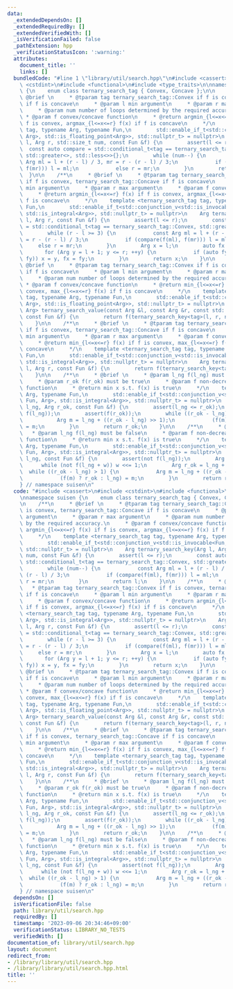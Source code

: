 ```yaml
---
data:
  _extendedDependsOn: []
  _extendedRequiredBy: []
  _extendedVerifiedWith: []
  _isVerificationFailed: false
  _pathExtension: hpp
  _verificationStatusIcon: ':warning:'
  attributes:
    document_title: ''
    links: []
  bundledCode: "#line 1 \"library/util/search.hpp\"\n#include <cassert>\n#include\
    \ <cstdint>\n#include <functional>\n#include <type_traits>\n\nnamespace suisen\
    \ {\n    enum class ternary_search_tag { Convex, Concave };\n\n    /**\n     *\
    \ @brief \n     * @tparam tag ternary_search_tag::Convex if f is convex, ternary_search_tag::Concave\
    \ if f is concave\n     * @param l min argument\n     * @param r max argument\n\
    \     * @param num number of loops determined by the required accuracy.\n    \
    \ * @param f convex/concave function\n     * @return argmin_{l<=x<=r} f(x) if\
    \ f is convex, argmax_{l<=x<=r} f(x) if f is concave\n     */\n    template <ternary_search_tag\
    \ tag, typename Arg, typename Fun,\n        std::enable_if_t<std::conjunction_v<std::is_invocable<Fun,\
    \ Arg>, std::is_floating_point<Arg>>, std::nullptr_t> = nullptr>\n    Arg ternary_search_key(Arg\
    \ l, Arg r, std::size_t num, const Fun &f) {\n        assert(l <= r);\n      \
    \  const auto compare = std::conditional_t<tag == ternary_search_tag::Convex,\
    \ std::greater<>, std::less<>>{};\n        while (num--) {\n            const\
    \ Arg ml = l + (r - l) / 3, mr = r - (r - l) / 3;\n            if (compare(f(ml),\
    \ f(mr))) l = ml;\n            else r = mr;\n        }\n        return l;\n  \
    \  }\n\n    /**\n     * @brief \n     * @tparam tag ternary_search_tag::Convex\
    \ if f is convex, ternary_search_tag::Concave if f is concave\n     * @param l\
    \ min argument\n     * @param r max argument\n     * @param f convex/concave function\n\
    \     * @return argmin_{l<=x<=r} f(x) if f is convex, argmax_{l<=x<=r} f(x) if\
    \ f is concave\n     */\n    template <ternary_search_tag tag, typename Arg, typename\
    \ Fun,\n        std::enable_if_t<std::conjunction_v<std::is_invocable<Fun, Arg>,\
    \ std::is_integral<Arg>>, std::nullptr_t> = nullptr>\n    Arg ternary_search_key(Arg\
    \ l, Arg r, const Fun &f) {\n        assert(l <= r);\n        const auto compare\
    \ = std::conditional_t<tag == ternary_search_tag::Convex, std::greater<>, std::less<>>{};\n\
    \        while (r - l >= 3) {\n            const Arg ml = l + (r - l) / 3, mr\
    \ = r - (r - l) / 3;\n            if (compare(f(ml), f(mr))) l = ml;\n       \
    \     else r = mr;\n        }\n        Arg x = l;\n        auto fx = f(x);\n \
    \       for (Arg y = l + 1; y <= r; ++y) {\n            if (auto fy = f(y); compare(fx,\
    \ fy)) x = y, fx = fy;\n        }\n        return x;\n    }\n\n    /**\n     *\
    \ @brief \n     * @tparam tag ternary_search_tag::Convex if f is convex, ternary_search_tag::Concave\
    \ if f is concave\n     * @param l min argument\n     * @param r max argument\n\
    \     * @param num number of loops determined by the required accuracy.\n    \
    \ * @param f convex/concave function\n     * @return min_{l<=x<=r} f(x) if f is\
    \ convex, max_{l<=x<=r} f(x) if f is concave\n     */\n    template <ternary_search_tag\
    \ tag, typename Arg, typename Fun,\n        std::enable_if_t<std::conjunction_v<std::is_invocable<Fun,\
    \ Arg>, std::is_floating_point<Arg>>, std::nullptr_t> = nullptr>\n    std::invoke_result_t<Fun,\
    \ Arg> ternary_search_value(const Arg &l, const Arg &r, const std::size_t &num,\
    \ const Fun &f) {\n        return f(ternary_search_key<tag>(l, r, num, f));\n\
    \    }\n\n    /**\n     * @brief \n     * @tparam tag ternary_search_tag::Convex\
    \ if f is convex, ternary_search_tag::Concave if f is concave\n     * @param l\
    \ min argument\n     * @param r max argument\n     * @param f convex/concave function\n\
    \     * @return min_{l<=x<=r} f(x) if f is convex, max_{l<=x<=r} f(x) if f is\
    \ concave\n     */\n    template <ternary_search_tag tag, typename Arg, typename\
    \ Fun,\n        std::enable_if_t<std::conjunction_v<std::is_invocable<Fun, Arg>,\
    \ std::is_integral<Arg>>, std::nullptr_t> = nullptr>\n    Arg ternary_search_value(Arg\
    \ l, Arg r, const Fun &f) {\n        return f(ternary_search_key<tag>(l, r, f));\n\
    \    }\n\n    /**\n     * @brief \n     * @param l_ng f(l_ng) must be false\n\
    \     * @param r_ok f(r_ok) must be true\n     * @param f non-decreasing predicate\
    \ function\n     * @return min x s.t. f(x) is true\n     */\n    template <typename\
    \ Arg, typename Fun,\n        std::enable_if_t<std::conjunction_v<std::is_invocable_r<bool,\
    \ Fun, Arg>, std::is_integral<Arg>>, std::nullptr_t> = nullptr>\n    Arg binary_search(Arg\
    \ l_ng, Arg r_ok, const Fun &f) {\n        assert(l_ng <= r_ok);\n        assert(not\
    \ f(l_ng));\n        assert(f(r_ok));\n        while ((r_ok - l_ng) > 1) {\n \
    \           Arg m = l_ng + ((r_ok - l_ng) >> 1);\n            (f(m) ? r_ok : l_ng)\
    \ = m;\n        }\n        return r_ok;\n    }\n\n    /**\n     * @brief \n  \
    \   * @param l_ng f(l_ng) must be false\n     * @param f non-decreasing predicate\
    \ function\n     * @return min x s.t. f(x) is true\n     */\n    template <typename\
    \ Arg, typename Fun,\n        std::enable_if_t<std::conjunction_v<std::is_invocable_r<bool,\
    \ Fun, Arg>, std::is_integral<Arg>>, std::nullptr_t> = nullptr>\n    Arg binary_search_exponential(Arg\
    \ l_ng, const Fun &f) {\n        assert(not f(l_ng));\n        Arg w = 1;\n  \
    \      while (not f(l_ng + w)) w <<= 1;\n        Arg r_ok = l_ng + w;\n      \
    \  while ((r_ok - l_ng) > 1) {\n            Arg m = l_ng + ((r_ok - l_ng) >> 1);\n\
    \            (f(m) ? r_ok : l_ng) = m;\n        }\n        return r_ok;\n    }\n\
    } // namespace suisen\n"
  code: "#include <cassert>\n#include <cstdint>\n#include <functional>\n#include <type_traits>\n\
    \nnamespace suisen {\n    enum class ternary_search_tag { Convex, Concave };\n\
    \n    /**\n     * @brief \n     * @tparam tag ternary_search_tag::Convex if f\
    \ is convex, ternary_search_tag::Concave if f is concave\n     * @param l min\
    \ argument\n     * @param r max argument\n     * @param num number of loops determined\
    \ by the required accuracy.\n     * @param f convex/concave function\n     * @return\
    \ argmin_{l<=x<=r} f(x) if f is convex, argmax_{l<=x<=r} f(x) if f is concave\n\
    \     */\n    template <ternary_search_tag tag, typename Arg, typename Fun,\n\
    \        std::enable_if_t<std::conjunction_v<std::is_invocable<Fun, Arg>, std::is_floating_point<Arg>>,\
    \ std::nullptr_t> = nullptr>\n    Arg ternary_search_key(Arg l, Arg r, std::size_t\
    \ num, const Fun &f) {\n        assert(l <= r);\n        const auto compare =\
    \ std::conditional_t<tag == ternary_search_tag::Convex, std::greater<>, std::less<>>{};\n\
    \        while (num--) {\n            const Arg ml = l + (r - l) / 3, mr = r -\
    \ (r - l) / 3;\n            if (compare(f(ml), f(mr))) l = ml;\n            else\
    \ r = mr;\n        }\n        return l;\n    }\n\n    /**\n     * @brief \n  \
    \   * @tparam tag ternary_search_tag::Convex if f is convex, ternary_search_tag::Concave\
    \ if f is concave\n     * @param l min argument\n     * @param r max argument\n\
    \     * @param f convex/concave function\n     * @return argmin_{l<=x<=r} f(x)\
    \ if f is convex, argmax_{l<=x<=r} f(x) if f is concave\n     */\n    template\
    \ <ternary_search_tag tag, typename Arg, typename Fun,\n        std::enable_if_t<std::conjunction_v<std::is_invocable<Fun,\
    \ Arg>, std::is_integral<Arg>>, std::nullptr_t> = nullptr>\n    Arg ternary_search_key(Arg\
    \ l, Arg r, const Fun &f) {\n        assert(l <= r);\n        const auto compare\
    \ = std::conditional_t<tag == ternary_search_tag::Convex, std::greater<>, std::less<>>{};\n\
    \        while (r - l >= 3) {\n            const Arg ml = l + (r - l) / 3, mr\
    \ = r - (r - l) / 3;\n            if (compare(f(ml), f(mr))) l = ml;\n       \
    \     else r = mr;\n        }\n        Arg x = l;\n        auto fx = f(x);\n \
    \       for (Arg y = l + 1; y <= r; ++y) {\n            if (auto fy = f(y); compare(fx,\
    \ fy)) x = y, fx = fy;\n        }\n        return x;\n    }\n\n    /**\n     *\
    \ @brief \n     * @tparam tag ternary_search_tag::Convex if f is convex, ternary_search_tag::Concave\
    \ if f is concave\n     * @param l min argument\n     * @param r max argument\n\
    \     * @param num number of loops determined by the required accuracy.\n    \
    \ * @param f convex/concave function\n     * @return min_{l<=x<=r} f(x) if f is\
    \ convex, max_{l<=x<=r} f(x) if f is concave\n     */\n    template <ternary_search_tag\
    \ tag, typename Arg, typename Fun,\n        std::enable_if_t<std::conjunction_v<std::is_invocable<Fun,\
    \ Arg>, std::is_floating_point<Arg>>, std::nullptr_t> = nullptr>\n    std::invoke_result_t<Fun,\
    \ Arg> ternary_search_value(const Arg &l, const Arg &r, const std::size_t &num,\
    \ const Fun &f) {\n        return f(ternary_search_key<tag>(l, r, num, f));\n\
    \    }\n\n    /**\n     * @brief \n     * @tparam tag ternary_search_tag::Convex\
    \ if f is convex, ternary_search_tag::Concave if f is concave\n     * @param l\
    \ min argument\n     * @param r max argument\n     * @param f convex/concave function\n\
    \     * @return min_{l<=x<=r} f(x) if f is convex, max_{l<=x<=r} f(x) if f is\
    \ concave\n     */\n    template <ternary_search_tag tag, typename Arg, typename\
    \ Fun,\n        std::enable_if_t<std::conjunction_v<std::is_invocable<Fun, Arg>,\
    \ std::is_integral<Arg>>, std::nullptr_t> = nullptr>\n    Arg ternary_search_value(Arg\
    \ l, Arg r, const Fun &f) {\n        return f(ternary_search_key<tag>(l, r, f));\n\
    \    }\n\n    /**\n     * @brief \n     * @param l_ng f(l_ng) must be false\n\
    \     * @param r_ok f(r_ok) must be true\n     * @param f non-decreasing predicate\
    \ function\n     * @return min x s.t. f(x) is true\n     */\n    template <typename\
    \ Arg, typename Fun,\n        std::enable_if_t<std::conjunction_v<std::is_invocable_r<bool,\
    \ Fun, Arg>, std::is_integral<Arg>>, std::nullptr_t> = nullptr>\n    Arg binary_search(Arg\
    \ l_ng, Arg r_ok, const Fun &f) {\n        assert(l_ng <= r_ok);\n        assert(not\
    \ f(l_ng));\n        assert(f(r_ok));\n        while ((r_ok - l_ng) > 1) {\n \
    \           Arg m = l_ng + ((r_ok - l_ng) >> 1);\n            (f(m) ? r_ok : l_ng)\
    \ = m;\n        }\n        return r_ok;\n    }\n\n    /**\n     * @brief \n  \
    \   * @param l_ng f(l_ng) must be false\n     * @param f non-decreasing predicate\
    \ function\n     * @return min x s.t. f(x) is true\n     */\n    template <typename\
    \ Arg, typename Fun,\n        std::enable_if_t<std::conjunction_v<std::is_invocable_r<bool,\
    \ Fun, Arg>, std::is_integral<Arg>>, std::nullptr_t> = nullptr>\n    Arg binary_search_exponential(Arg\
    \ l_ng, const Fun &f) {\n        assert(not f(l_ng));\n        Arg w = 1;\n  \
    \      while (not f(l_ng + w)) w <<= 1;\n        Arg r_ok = l_ng + w;\n      \
    \  while ((r_ok - l_ng) > 1) {\n            Arg m = l_ng + ((r_ok - l_ng) >> 1);\n\
    \            (f(m) ? r_ok : l_ng) = m;\n        }\n        return r_ok;\n    }\n\
    } // namespace suisen\n"
  dependsOn: []
  isVerificationFile: false
  path: library/util/search.hpp
  requiredBy: []
  timestamp: '2023-09-06 20:34:46+09:00'
  verificationStatus: LIBRARY_NO_TESTS
  verifiedWith: []
documentation_of: library/util/search.hpp
layout: document
redirect_from:
- /library/library/util/search.hpp
- /library/library/util/search.hpp.html
title: ''
---
```

